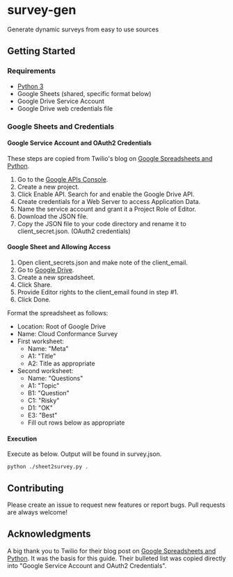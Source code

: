 # survey-gen
Generate dynamic surveys from easy to use sources

## Getting Started

### Requirements

* [Python 3](https://www.python.org/downloads/)
* Google Sheets (shared, specific format below)
* Google Drive Service Account
* Google Drive web credentials file

### Google Sheets and Credentials

#### Google Service Account and OAuth2 Credentials

These steps are copied from Twilio's blog on [Google Spreadsheets and Python](https://www.twilio.com/blog/2017/02/an-easy-way-to-read-and-write-to-a-google-spreadsheet-in-python.html).

1. Go to the [Google APIs Console](https://console.developers.google.com/).
2. Create a new project.
3. Click Enable API. Search for and enable the Google Drive API.
4. Create credentials for a Web Server to access Application Data.
5. Name the service account and grant it a Project Role of Editor.
6. Download the JSON file.
7. Copy the JSON file to your code directory and rename it to client_secret.json. (OAuth2 credentials)

#### Google Sheet and Allowing Access

1. Open client_secrets.json and make note of the client_email.
2. Go to [Google Drive](https://drive.google.com/).
3. Create a new spreadsheet.
4. Click Share.
5. Provide Editor rights to the client_email found in step #1.
6. Click Done.

Format the spreadsheet as follows:

* Location: Root of Google Drive
* Name: Cloud Conformance Survey
* First worksheet:
  * Name: "Meta"
  * A1: "Title"
  * A2: Title as appropriate
* Second worksheet:
  * Name: "Questions"
  * A1: "Topic"
  * B1: "Question"
  * C1: "Risky"
  * D1: "OK"
  * E3: "Best"
  * Fill out rows below as appropriate

#### Execution


Execute as below.  Output will be found in survey.json.

```
python ./sheet2survey.py .
```

## Contributing

Please create an issue to request new features or report bugs. Pull requests are always welcome!

## Acknowledgments

A big thank you to Twilio for their blog post on [Google Spreadsheets and Python](https://www.twilio.com/blog/2017/02/an-easy-way-to-read-and-write-to-a-google-spreadsheet-in-python.html).  It was the basis for this guide.  Their bulleted list was copied directly into "Google Service Account and OAuth2 Credentials".